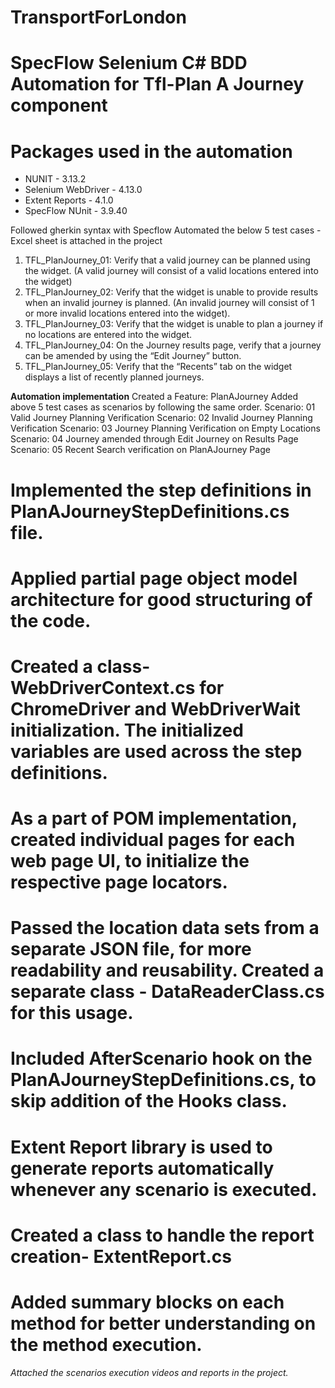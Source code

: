 # TransportForLondon
# SpecFlow Selenium C# BDD Automation for Tfl-Plan A Journey component

# Packages used in the automation
* NUNIT - 3.13.2
* Selenium WebDriver - 4.13.0
* Extent Reports - 4.1.0
* SpecFlow NUnit - 3.9.40

Followed gherkin syntax with Specflow
Automated the below 5 test cases - Excel sheet is attached in the project
1. TFL_PlanJourney_01:	Verify that a valid journey can be planned using the widget. (A valid journey will consist of a valid locations entered into the widget)
2. TFL_PlanJourney_02:	Verify that the widget is unable to provide results when an invalid journey is planned. (An invalid journey will consist of 1 or more invalid locations entered into the widget). 
3. TFL_PlanJourney_03:	Verify that the widget is unable to plan a journey if no locations are entered into the widget.
4. TFL_PlanJourney_04:	On the Journey results page, verify that a journey can be amended by using the “Edit Journey” button.
5. TFL_PlanJourney_05:	Verify that the “Recents” tab on the widget displays a list of recently planned journeys. 

**Automation implementation**
Created a Feature: PlanAJourney
Added above 5 test cases as scenarios by following the same order.
Scenario: 01 Valid Journey Planning Verification
Scenario: 02 Invalid Journey Planning Verification
Scenario: 03 Journey Planning Verification on Empty Locations
Scenario: 04 Journey amended through Edit Journey on Results Page
Scenario: 05 Recent Search verification on PlanAJourney Page

# Implemented the step definitions in PlanAJourneyStepDefinitions.cs file.
# Applied partial page object model architecture for good structuring of the code.
# Created a class- WebDriverContext.cs for ChromeDriver and WebDriverWait initialization. The initialized variables are used across the step definitions.
# As a part of POM implementation, created individual pages for each web page UI, to initialize the respective page locators.
# Passed the location data sets from a separate JSON file, for more readability and reusability. Created a separate class - DataReaderClass.cs for this usage.
# Included AfterScenario hook on the PlanAJourneyStepDefinitions.cs, to skip addition of the Hooks class.
# Extent Report library is used to generate reports automatically whenever any scenario is executed.
# Created a class to handle the report creation- ExtentReport.cs
# Added summary blocks on each method for better understanding on the method execution.

*Attached the scenarios execution videos and reports in the project.*

